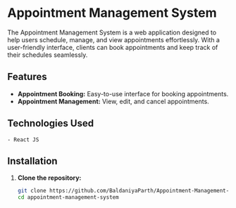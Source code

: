 # Appointment Management System

The Appointment Management System is a web application designed to help users schedule, manage, and view appointments effortlessly. With a user-friendly interface, clients can book appointments and keep track of their schedules seamlessly.

## Features

- **Appointment Booking:** Easy-to-use interface for booking appointments.
- **Appointment Management:** View, edit, and cancel appointments.

## Technologies Used

    - React JS

## Installation

1. **Clone the repository:**
   ```bash
   git clone https://github.com/BaldaniyaParth/Appointment-Management-System.git
   cd appointment-management-system
    ```